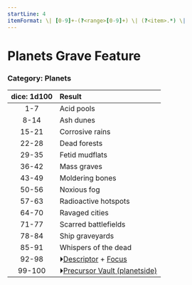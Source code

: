 ```yaml
---
startLine: 4
itemFormat: \| [0-9]+-(?<range>[0-9]+) \| (?<item>.*) \|
---
```

# Planets Grave Feature
### Category: Planets

| dice: 1d100 | Result |
|:----:|:-------|
| 1-7 | Acid pools |
| 8-14 | Ash dunes |
| 15-21 | Corrosive rains |
| 22-28 | Dead forests |
| 29-35 | Fetid mudflats |
| 36-42 | Mass graves |
| 43-49 | Moldering bones |
| 50-56 | Noxious fog |
| 57-63 | Radioactive hotspots |
| 64-70 | Ravaged cities |
| 71-77 | Scarred battlefields |
| 78-84 | Ship graveyards |
| 85-91 | Whispers of the dead |
| 92-98 | ⏵[Descriptor](Core_Descriptor.md) + [Focus](Core_Focus.md) |
| 99-100 | ⏵[Precursor Vault (planetside)](Vaults_Form.md) |